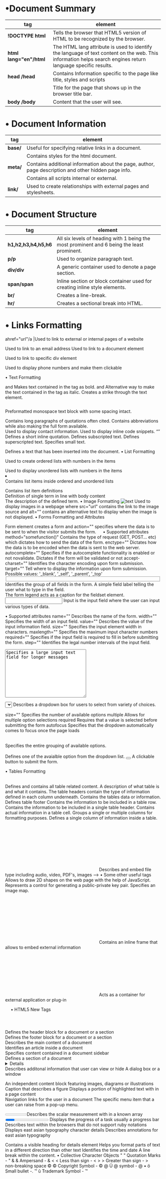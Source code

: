  <h1>•Document Summary</h1>

tag | element
--- | ---
**!DOCTYPE html** | Tells the browser that HTML5 version of HTML to be recognized by the browser.
**html lang="en"/html** | The HTML lang attribute is used to identify the language of text content on the web. This information helps search engines return language specific results.
**head /head** | Contains Information specific to the page like title, styles and scripts
**<title></title>** | Title for the page that shows up in the browser title bar.
**body /body** |  Content that the user will see.

<h1>•	Document Information </h1>

tag | element
--- | ---
**base/** | Useful for specifying relative links in a document.
**<style></style>** | Contains styles for the html document.
**meta/** |Contains additional information about the page, author, page description and other hidden page info.
**<script></script>** |Contains all scripts internal or external.
**link/** | Used to create relationships with external pages and stylesheets.

<h1>•	Document Structure </h1>

tag | element
--- | ---
**h1,h2,h3,h4,h5,h6** |All six levels of heading with 1 being the most prominent and 6 being the least prominent.
**p/p** |Used to organize paragraph text.
**div/div** |A generic container used to denote a page section.
**span/span** | Inline section or block container used for creating inline style elements.
**br/** |Creates a line-break.
**hr/** |Creates a sectional break into HTML.

<h1>•	Links Formatting </h1>
ahref="url"/a |Used to link to external or internal pages of a website


<a href="mailto:email@example.com"></a>
Used to link to an email address
<a href="name"></a>
Used to link to a document element

<a href="#name"></a>
Used to link to specific div element

<a href="tel://####-####-##"></a>
Used to display phone numbers and make them clickable

 
•	Text Formatting
<p>
<strong></strong> and <b></b>
Makes text contained in the tag as bold.
<em></em> and <i></i>
Alternative way to make the text contained in the tag as italic.
<del></del>
Creates a strike through the text element.
<pre></pre>
Preformatted monospace text block with some spacing intact.
<blockquote></blockquote>
Contains long paragraphs of quotations often cited.
<abbr></abbr>
Contains abbreviations while also making the full form available.
<address></address>
Used to display contact information.
<code></code>
Used to display inline code snippets.
<q></q>
Defines a short inline quotation.
<sub></sub>
Defines subscripted text.
<sup></sup>
Defines superscripted text.
<small></small>
Specifies small text.
<ins></ins>
</p>
Defines a text that has been inserted into the document.
•	List Formatting

<ol></ol>
Used to create ordered lists with numbers in the items
<ul></ul>
Used to display unordered lists with numbers in the items
<li></li>
Contains list items inside ordered and unordered lists
<dl></dl>
Contains list item definitions
<dt></dt>
Definition of single term in line with body content
<dd></dd>
The description of the defined term.
•	Image Formatting
<img src="url" alt="text">
Used to display images in a webpage where src="url" contains the link to the image source and alt="" contains an alternative text to display when the image is not displayed.
•	Forms Formatting and Attributes
<form action="url"></form>
Form element creates a form and action="" specifies where the data is to be sent to when the visitor submits the form.
 
•	Supported attributes
method="somefunction()"
Contains the type of request (GET, POST... etc) which dictates how to send the data of the form.
enctype=""
Dictates how the data is to be encoded when the data is sent to the web server.
autocomplete=""
Specifies if the autocomplete functionality is enabled or not novalidate.
Dictates if the form will be validated or not
accept-charset=""
Identifies the character encoding upon form submission.
target=""
Tell where to display the information upon form submission. Possible values: '_blank', '_self', '_parent', '_top'                            
<fieldset disabled="disabled"></fieldset>
Identifies the group of all fields in the form.
<label for=""></label>
A simple field label telling the user what to type in the field.
<legend></legend>
The form legend acts as a caption for the fieldset element.
<input type="text/email/number/color/date">
Input is the input field where the user can input various types of data.




•	Supported attributes
name="" 
Describes the name of the form.
width=""
Specifies the width of an input field.
value=""
Describes the value of the input information field.
size="" 
Specifies the input element width in characters.
maxlength=""
Specifies the maximum input character numbers
required="" 
Specifies if the input field is required to fill in before submitting the form.
step="" 
Identifies the legal number intervals of the input field.
<textarea name="" id="" cols="30" rows="10">
Specifies a large input text field for longer messages </textarea>
<select name=""></select>                         Describes a dropdown box for users to select from variety of choices.

size=""
Specifies the number of available options
multiple
Allows for multiple option selections
required
Requires that a value is selected before submitting the form
autofocus
Specifies that the dropdown automatically comes to focus once the page loads
<optgroup></optgroup>
Specifies the entire grouping of available options.
<option value=""></option>
Defines one of the avaialble option from the dropdown list.
<button></button>
A clickable button to submit the form.

•	Tables Formatting
<table></table>
Defines and contains all table related content.
<caption></caption>
A description of what table is and what it contains.
<thead></thead>
The table headers contain the type of information defined in each column underneath.
<tbody></tbody>
Contains the tables data or information.
<tfoot></tfoot>
Defines table footer
<tr></tr>
Contains the information to be included in a table row.
<th></th>
Contains the information to be included in a single table header.
<td></td>
Contains actual information in a table cell.
<colgroup></colgroup>
Groups a single or multiple columns for formatting purposes.
<col>
Defines a single column of information inside a table.
<!-- Objects and iFrames -->



<object data=""></object>
Describes and embed file type including audio, video, PDF's, images -->
•	Some other useful tags
<canvas></canvas>
Allows to draw 2D shapes on the web page with the help of JavaScript.
<keygen>
Represents a control for generating a public-private key pair.
<map></map>
Specifies an image map.
<iframe src="" frameborder="0"></iframe>
Contains an inline frame that allows to embed external information
<embed src="" type="">
Acts as a container for external application or plug-in

 
•	HTML5 New Tags
<header></header>
Defines the header block for a document or a section
<footer></footer>
Defines the footer block for a document or a section
<main></main>
Describes the main content of a document
<article></article>
Identifies an article inside a document
<aside></aside>
Specifies content contained in a document sidebar
<section></section>
Defines a section of a document
<details></details>
Describes additonal information that user can view or hide
<dialog></dialog>
A dialog box or a window
<figure></figure>
An independent content block featuring images, diagrams or illustrations
<figcaption></figcaption>
Caption that describes a figure
<mark></mark>
Displays a portion of highlighted text with in a page content
<nav></nav>
Navigation links for the user in a document
<menuitem></menuitem>
The specific menu item that a user can raise from a pop-up menu.

<meter></meter>Describes the scalar measurement with in a known array
<progress></progress>
Displays the progress of a task usually a progress bar
<rp></rp>
Describes text within the browsers that do not support ruby notations
<rt></rt>
 Displays east asian typography character details
<ruby></ruby>
Describes annotations for east asian typography
<summary></summary>
Contains a visible heading for details element
<bdi></bdi>
Helps you format parts of text in a different direction than other text
<time></time>
Identifies the time and date
<wbr>
A line break within the content.
•	Collective Character Objects
&#34; &quot; Quotation Marks - "
&#38; &amp; Ampersand - &
&#60; &lt; Less than sign - <
&#62; &gt; Greater than sign - >
&#160; &nbsp; non-breaking space 
&#169; &copy; Copyright Symbol - ©
&#64; &Uuml; @ symbol - @
&#149; &ouml; Small bullet -.
&#153; &ucirc; Trademark Symbol - ™






